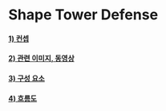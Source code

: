 # Shape Tower Defense

#### [1) 컨셉](#컨셉)
#### [2) 관련 이미지, 동영상](#관련)
#### [3) 구성 요소](#구성_요소)
#### [4) 흐름도](#흐름도)
